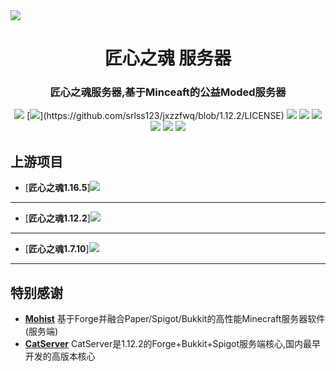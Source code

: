<img src="https://www.xn--9iqq1jkrnz33d.cn:3029/server/icon.jpg">

<div align="center">
  <h1>匠心之魂 服务器</h1>

### 匠心之魂服务器,基于Minceaft的公益Moded服务器

[![](https://img.shields.io/github/stars/srlss123/jxzzfwq.svg?label=Stars&logo=github)](https://github.com/srlss123/jxzzfwq/stargazers)
[![](https://img.shields.io/github/license/srlss123/jxzzfwq?)](https://github.com/srlss123/jxzzfwq/blob/1.12.2/LICENSE)
[![](https://img.shields.io/badge/Forge-1.12.2--14.23.5.2855-brightgreen.svg?colorB=26303d&logo=Conda-Forge)](http://files.minecraftforge.net/maven/net/minecraftforge/forge/index_1.12.2.html)
[![](https://img.shields.io/badge/Mohist-1.12.2-brightgreen.svg?colorB=DC3340)](https://github.com/Mohist-Community/Mohist.git)
[![](https://img.shields.io/badge/Catserver-1.12.2-brightgreen.svg?colorB=DC3340)](https://github.com/Luohuayu/CatServer.git)
[![](https://img.shields.io/badge/AdoptOpenJDK-8u281-brightgreen.svg?colorB=469C00&logo=java)](https://adoptopenjdk.net/?variant=openjdk8&jvmVariant=hotspot)
[![](https://img.shields.io/badge/Gradle-6.8.1-brightgreen.svg?colorB=469C00&logo=gradle)](https://docs.gradle.org/6.8.1/release-notes.html)
[![](https://img.shields.io/badge/%E6%9C%80%E5%90%8E%E4%B8%80%E4%B8%AA%E7%89%88%E6%9C%AC-1.0.8-brightgreen.svg?colorB=DC3340)](https://github.com/srlss123/jxzzfwq/stargazers)

</div>

上游项目
------
* [**匠心之魂1.16.5**]![](https://img.shields.io/badge/building-fail-brightgreen.svg?colorB=DC3340)
------

* [**匠心之魂1.12.2**]![](https://img.shields.io/badge/building-success-brightgreen.svg?colorB=469C00)
------

* [**匠心之魂1.7.10**]![](https://img.shields.io/badge/building-fail-brightgreen.svg?colorB=DC3340)
------

特别感谢
-------------
* [**Mohist**](https://github.com/Mohist-Community/Mohist.git) 基于Forge并融合Paper/Spigot/Bukkit的高性能Minecraft服务器软件(服务端)
* [**CatServer**](https://github.com/Luohuayu/CatServer.git) CatServer是1.12.2的Forge+Bukkit+Spigot服务端核心,国内最早开发的高版本核心
